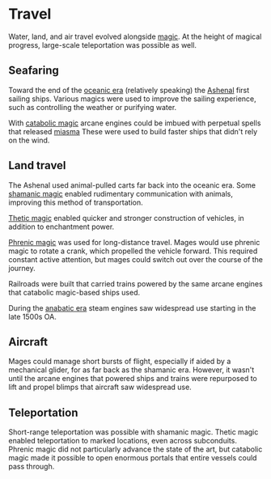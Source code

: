 # Travel

<meta property="og:description" content="Water, land, and air travel evolved alongside magic. At the height of magical progress, large-scale teleportation was possible as well.">

Water, land, and air travel evolved alongside [magic](../../magic.md). At the height of magical progress, large-scale teleportation was possible as well.

## Seafaring

Toward the end of the [oceanic era](../eras/oceanic.md) (relatively speaking) the [Ashenal](../../inhabitants/anthropoids/ashenal.md) first sailing ships. Various magics were used to improve the sailing experience, such as controlling the weather or purifying water.

With [catabolic magic](../eras/catabolic.md) arcane engines could be imbued with perpetual spells that released [miasma](../../miasma.md) These were used to build faster ships that didn't rely on the wind.

## Land travel

The Ashenal used animal-pulled carts far back into the oceanic era. Some [shamanic magic](../eras/shamanic.md) enabled rudimentary communication with animals, improving this method of transportation.

[Thetic magic](../eras/thetic.md) enabled quicker and stronger construction of vehicles, in addition to enchantment power.

[Phrenic magic](../eras/phrenic.md) was used for long-distance travel. Mages would use phrenic magic to rotate a crank, which propelled the vehicle forward. This required constant active attention, but mages could switch out over the course of the journey.

Railroads were built that carried trains powered by the same arcane engines that catabolic magic-based ships used.

During the [anabatic era](../eras/anabatic.md) steam engines saw widespread use starting in the late 1500s OA.

## Aircraft

Mages could manage short bursts of flight, especially if aided by a mechanical glider, for as far back as the shamanic era. However, it wasn't until the arcane engines that powered ships and trains were repurposed to lift and propel blimps that aircraft saw widespread use.

## Teleportation

Short-range teleportation was possible with shamanic magic. Thetic magic enabled teleportation to marked locations, even across subconduits. Phrenic magic did not particularly advance the state of the art, but catabolic magic made it possible to open enormous portals that entire vessels could pass through.
